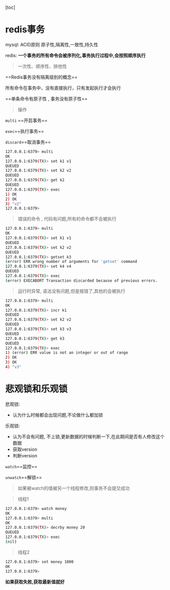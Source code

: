 [toc]

# redis事务

mysql: ACID原则 原子性,隔离性,一致性,持久性

redis: **一个事务的所有命令会被序列化,事务执行过程中,会按照顺序执行**

> 一次性、顺序性、排他性

==Redis事务没有隔离级别的概念==

所有命令在事务中，没有直接执行，只有发起执行才会执行

==单条命令有原子性 , 事务没有原子性==

> 操作

`multi` ==开启事务==

`exec`==执行事务==

`discard`==取消事务==

```bash
127.0.0.1:6379> multi
OK
127.0.0.1:6379(TX)> set k1 v1
QUEUED
127.0.0.1:6379(TX)> set k2 v2 
QUEUED
127.0.0.1:6379(TX)> get k2
QUEUED
127.0.0.1:6379(TX)> exec
1) OK
2) OK
3) "v2"
127.0.0.1:6379> 
```

> 错误的命令 , 代码有问题,所有的命令都不会被执行

```bash
127.0.0.1:6379> multi
OK
127.0.0.1:6379(TX)> set k1 v1
QUEUED
127.0.0.1:6379(TX)> set k2 v2
QUEUED
127.0.0.1:6379(TX)> getset k3
(error) ERR wrong number of arguments for 'getset' command
127.0.0.1:6379(TX)> set k4 v4
QUEUED
127.0.0.1:6379(TX)> exec
(error) EXECABORT Transaction discarded because of previous errors.
```

> 运行时异常, 语法没有问题,但是报错了,其他的会被执行

```bash
127.0.0.1:6379> multi
OK
127.0.0.1:6379(TX)> incr k1
QUEUED
127.0.0.1:6379(TX)> set k2 v2 
QUEUED
127.0.0.1:6379(TX)> set k3 v3
QUEUED
127.0.0.1:6379(TX)> get k3
QUEUED
127.0.0.1:6379(TX)> exec
1) (error) ERR value is not an integer or out of range
2) OK
3) OK
4) "v3"
```

# 悲观锁和乐观锁

悲观锁:

- 认为什么时候都会出现问题,不论做什么都加锁

乐观锁:

- 认为不会有问题, 不上锁,更新数据的时候判断一下,在此期间是否有人修改这个数据
- 获取version
- 判断version

`watch`==监控==

`unwatch`==解锁==

> 如果被watch的值被另一个线程修改,则事务不会提交成功

> 线程1

```bash
127.0.0.1:6379> watch money
OK
127.0.0.1:6379> multi
OK
127.0.0.1:6379(TX)> decrby money 20
QUEUED
127.0.0.1:6379(TX)> exec
(nil)
```

> 线程2

```bash
127.0.0.1:6379> set money 1000
OK
127.0.0.1:6379> 
```

**如果获取失败,获取最新值就好**

